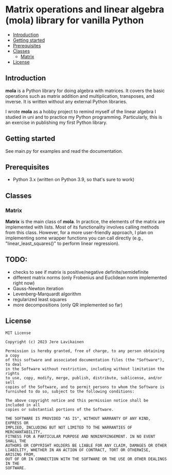 # Matrix operations and linear algebra (mola) library for vanilla Python

- [Introduction](#introduction)
- [Getting started](#getting-started)
- [Prerequisites](#prerequisites)
- [Classes](#classes)
  * [Matrix](#matrix)
- [License](#license)
<!-- toc -->

## Introduction

**mola** is a Python library for doing algebra with matrices. It covers the basic operations such as matrix addition and multiplication, transposes, and inverse. It is written without any external Python libraries.

I wrote **mola** as a hobby project to remind myself of the linear algebra I studied in uni and to practice my Python programming. Particularly, this is an exercise in publishing my first Python library.

## Getting started

See main.py for examples and read the documentation.

## Prerequisites

- Python 3.x (written on Python 3.9, so that's sure to work)

## Classes

### Matrix

**Matrix** is the main class of **mola**. In practice, the elements of the matrix are implemented with lists. Most of its functionality involves calling methods from this class. However, for a more user-friendly approach, I plan on implementing some wrapper functions you can call directly (e.g., "linear_least_squares()" to perform linear regression).

## TODO:
- checks to see if matrix is positive/negative definite/semidefinite
- different matrix norms (only Frobenius and Euclidean norm implemented right now)
- Gauss-Newton iteration
- Levenberg-Marquardt algorithm
- regularized least squares
- more decompositions (only QR implemented so far)

## License

```
MIT License

Copyright (c) 2023 Jere Lavikainen

Permission is hereby granted, free of charge, to any person obtaining a copy
of this software and associated documentation files (the "Software"), to deal
in the Software without restriction, including without limitation the rights
to use, copy, modify, merge, publish, distribute, sublicense, and/or sell
copies of the Software, and to permit persons to whom the Software is
furnished to do so, subject to the following conditions:

The above copyright notice and this permission notice shall be included in all
copies or substantial portions of the Software.

THE SOFTWARE IS PROVIDED "AS IS", WITHOUT WARRANTY OF ANY KIND, EXPRESS OR
IMPLIED, INCLUDING BUT NOT LIMITED TO THE WARRANTIES OF MERCHANTABILITY,
FITNESS FOR A PARTICULAR PURPOSE AND NONINFRINGEMENT. IN NO EVENT SHALL THE
AUTHORS OR COPYRIGHT HOLDERS BE LIABLE FOR ANY CLAIM, DAMAGES OR OTHER
LIABILITY, WHETHER IN AN ACTION OF CONTRACT, TORT OR OTHERWISE, ARISING FROM,
OUT OF OR IN CONNECTION WITH THE SOFTWARE OR THE USE OR OTHER DEALINGS IN THE
SOFTWARE.

```

